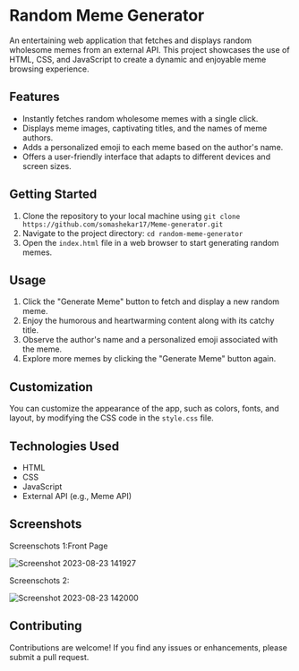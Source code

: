 # Random Meme Generator

An entertaining web application that fetches and displays random wholesome memes from an external API. This project showcases the use of HTML, CSS, and JavaScript to create a dynamic and enjoyable meme browsing experience.

## Features

- Instantly fetches random wholesome memes with a single click.
- Displays meme images, captivating titles, and the names of meme authors.
- Adds a personalized emoji to each meme based on the author's name.
- Offers a user-friendly interface that adapts to different devices and screen sizes.

## Getting Started

1. Clone the repository to your local machine using `git clone https://github.com/somashekar17/Meme-generator.git`
2. Navigate to the project directory: `cd random-meme-generator`
3. Open the `index.html` file in a web browser to start generating random memes.

## Usage

1. Click the "Generate Meme" button to fetch and display a new random meme.
2. Enjoy the humorous and heartwarming content along with its catchy title.
3. Observe the author's name and a personalized emoji associated with the meme.
4. Explore more memes by clicking the "Generate Meme" button again.

## Customization

You can customize the appearance of the app, such as colors, fonts, and layout, by modifying the CSS code in the `style.css` file.

## Technologies Used

- HTML
- CSS
- JavaScript
- External API (e.g., Meme API)


## Screenshots 

Screenschots 1:Front Page



![Screenshot 2023-08-23 141927](https://github.com/somashekar17/Meme_Generator/assets/49157790/b52c98a8-c0b5-43c9-ae08-1b7d8f52cbc0)




Screenschots 2:



![Screenshot 2023-08-23 142000](https://github.com/somashekar17/Meme_Generator/assets/49157790/c3330275-282a-458f-8e4a-9bb68fbd0bb3)





## Contributing

Contributions are welcome! If you find any issues or enhancements, please submit a pull request.

